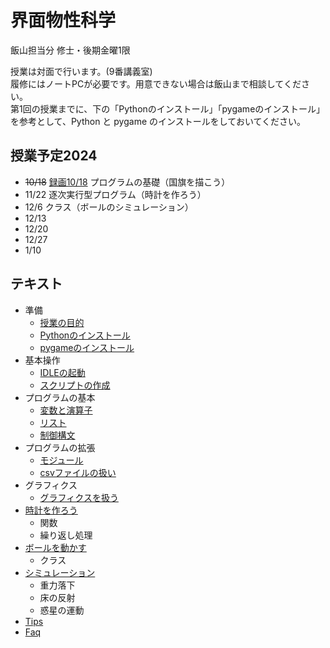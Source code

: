 # 界面物性科学

飯山担当分
修士・後期金曜1限  

授業は対面で行います。(9番講義室)  
履修にはノートPCが必要です。用意できない場合は飯山まで相談してください。  
第1回の授業までに、下の「Pythonのインストール」「pygameのインストール」を参考として、Python と pygame のインストールをしておいてください。  

## 授業予定2024
- ~~10/18~~ [録画10/18](https://drive.google.com/file/d/1lKJveqALU4MrnN8NZLB9mZhscF6m3ed9/view?usp=sharing) プログラムの基礎（国旗を描こう）
- 11/22 逐次実行型プログラム（時計を作ろう）
- 12/6 クラス（ボールのシミュレーション）
- 12/13
- 12/20
- 12/27
- 1/10

## テキスト

- 準備
  - [授業の目的](aim.md)  
  - [Pythonのインストール](install.md)  
  - [pygameのインストール](pygame.md)  
- 基本操作
  - [IDLEの起動](idle.md)  
  - [スクリプトの作成](script.md)  
- プログラムの基本
  - [変数と演算子](operator.md)  
  - [リスト](list.md)
  - [制御構文](for.md)
- プログラムの拡張
  - [モジュール](module.md)
  - [csvファイルの扱い](csv.md)
- グラフィクス
  - [グラフィクスを扱う](graphics.md)
- [時計を作ろう](clock.md)
  - 関数
  - 繰り返し処理
- [ボールを動かす](class.md)
  - クラス
- [シミュレーション](simulation.md)
  - 重力落下
  - 床の反射
  - 惑星の運動
- [Tips](tips.md)
- [Faq](faq.md)
